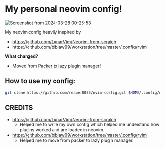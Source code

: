 # My personal neovim config!

![Screenshot from 2024-03-28 00-26-53](https://github.com/reaper8055/dotfiles/assets/11490705/cc92a852-f861-4e9b-95b6-726b4ee504db)

My neovim config heavily inspired by 
- <https://github.com/LunarVim/Neovim-from-scratch>
- <https://github.com/bibjaw99/workstation/tree/master/.config/nvim>

**What changed?**
- Moved from [Packer](https://github.com/wbthomason/packer.nvim) to [lazy](https://github.com/folke/lazy.nvim) plugin manager!

## How to use my config:

```sh
git clone https://github.com/reaper8055/nvim-config.git $HOME/.config/nvim/
```

## **CREDITS**
- <https://github.com/LunarVim/Neovim-from-scratch>
  - Helped me to write my own config which helped me understand how plugins worked and are loaded in neovim.
- <https://github.com/bibjaw99/workstation/tree/master/.config/nvim>
  - Helped me to move from packer to lazy plugin manager.
